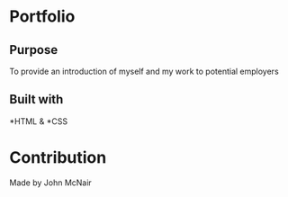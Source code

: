 # Portfolio

## Purpose
To provide an introduction of myself and my work to potential employers

## Built with
*HTML & *CSS

# Contribution
Made by John McNair
